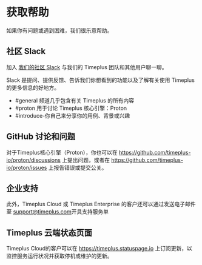 # 获取帮助

如果你有问题或遇到困难，我们很乐意帮助。

## 社区 Slack

加入 [我们的社区 Slack](https://timeplus.com/slack) 与我们的 Timeplus 团队和其他用户聊一聊。

Slack 是提问、提供反馈、告诉我们你想看到的功能以及了解有关使用 Timeplus 的更多信息的好地方。

* #general 频道几乎包含有关 Timeplus 的所有内容
* #proton 用于讨论 Timeplus 核心引擎：Proton
* #introduce-你自己来分享你的用例、背景或兴趣

## GitHub 讨论和问题

对于Timeplus核心引擎（Proton），你也可以在 https://github.com/timeplus-io/proton/discussions 上提出问题，或者在 https://github.com/timeplus-io/proton/issues 上报告错误或提交公关。

## 企业支持

此外，Timeplus Cloud 或 Timeplus Enterprise 的客户还可以通过发送电子邮件至 [support@timeplus.com](mailto:support@timeplus.com)开具支持服务单

## Timeplus 云端状态页面

Timeplus Cloud的客户可以在 https://timeplus.statuspage.io 上订阅更新，以监控服务运行状况并获取停机或维护的更新。 